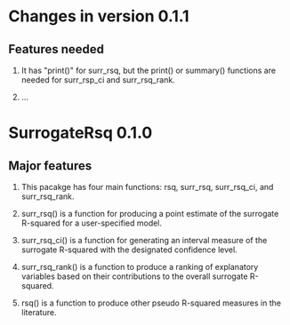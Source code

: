 # Changes in version 0.1.1

## Features needed

1. It has "print()" for surr_rsq, but the print() or summary() functions are needed for surr_rsp_ci and surr_rsq_rank.

2. ...

# SurrogateRsq 0.1.0

## Major features

1. This pacakge has four main functions: rsq, surr_rsq, surr_rsq_ci, and surr_rsq_rank.

2. surr_rsq() is a function for producing a point estimate of the surrogate R-squared for a user-specified model.

2. surr_rsq_ci() is a function for generating an interval measure of the surrogate R-squared with the designated confidence level.

2. surr_rsq_rank() is a function to produce a ranking of explanatory variables based on
their contributions to the overall surrogate R-squared.

2. rsq() is a function to produce other pseudo R-squared measures in the literature.


